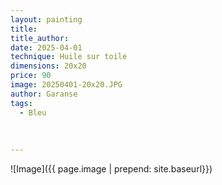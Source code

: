 ```yaml
---
layout: painting
title:       
title_author:  
date: 2025-04-01
technique: Huile sur toile
dimensions: 20x20
price: 90
image: 20250401-20x20.JPG
author: Garanse
tags:
  - Bleu
  
  
  
---
```

![Image]({{ page.image | prepend: site.baseurl}})

